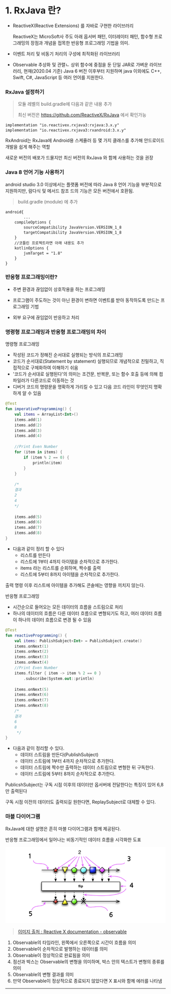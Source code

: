 # 1. RxJava 란?

- ReactiveX(Reactive Extensions) 를 자바로 구현한 라이브러리

  ReactiveX는 MicroSoft사 주도 아래 옵서버 패턴, 이터레이터 패턴, 함수형 프로그래밍의 장점과 개념을 접목한 반응형 프로그래밍 기법을 의미.

- 이벤트 처리 및 비동기 처리의 구성에 최적화된 라이브러리

- Observable 추상화 및 관렬ㄴ 상위 함수에 중점을 둔 단일 JAR로 가벼운 라이브러리, 현재(2020.04 기준) Java 6 버전 이후부터 지원하며 java 이외에도 C++, Swift, C#, JavaScript 등 여러 언어를 지원한다.



### RxJava 설정하기

> 모듈 레벨의 build.gradle에 다음과 같은 내용 추가
>
> 최신 버전은 https://github.com/ReactiveX/RxJava 에서 확인가능

```
implementation "io.reactivex.rxjava3:rxjava:3.x.y"
implementation "io.reactivex.rxjava3:rxandroid:3.x.y"
```

RxAndroid는 RxJava에 Android용 스케쥴러 등 몇 가지 클래스를 추가해 안드로이드 개발을 쉽게 해주는 역할

새로운 버전의 배포가 드물지만 최신 버전의 RxJava 와 함께 사용하는 것을 권장



### Java 8 언어 기능 사용하기

android studio 3.0 이상에서는 플랫폼 버전에 따라 Java 8 언어 기능을 부분적으로 지원하지만, 람다식 및 메서드 참조 드의 기능은 모든 버전에서 호환됨.

> build.gradle (module) 에 추가

```
android{
		...
    compileOptions {
        sourceCompatibility JavaVersion.VERSION_1_8
        targetCompatibility JavaVersion.VERSION_1_8
    }
    //코틀린 프로젝트라면 아래 내용도 추가
    kotlinOptions {
        jvmTarget = "1.8"
    }
}
```





### 반응형 프로그래밍이란?

- 주변 환경과 끊임없이 상호작용을 하는 프로그래밍

- 프로그램이 주도하는 것이 아닌 환경이 변하면 이벤트를 받아 동작하도록 만드는 프로그래밍 기법

- 외부 요구에 끊임없이 반응하고 처리





### 명령형 프로그래밍과 반응형 프로그래밍의 차이

명령형 프로그래밍 

- 작성된 코드가 정해진 순서대로 실행되는 방식의 프로그래밍
- 코드가 순서대로(Statement by statement) 실행되므로 개념적으로 친밀하고, 직접적으로 구체화하여 이해하기 쉬움
- '코드가 순서대로 실행된다'의 의미는 조건문, 반복문, 또는 함수 호출 등에 의해 컴파일러가 다른코드로 이동하는 것
- 디버거 코드의 명령문을 명확하게 가리킬 수 있고 다음 코드 라인이 무엇인지 명확하게 알 수 있음

```kotlin
@Test
fun imperativeProgramming() {
    val items = ArrayList<Int>()
    items.add(1)
    items.add(2)
    items.add(3)
    items.add(4)

    //Print Even Number
    for (item in items) {
        if (item % 2 == 0) {
            println(item)
        }
    }

    /*
    결과
    2
    4
    */
  
    items.add(5)
    items.add(6)
    items.add(7)
    items.add(8)
}
```

- 다음과 같이 정리 할 수 있다
  - 리스트를 만든다
  - 리스트에 1부터 4까지 아이템을 순차적으로 추가한다.
  - items 라는 리스트를 순회하며, 짝수를 출력
  - 리스트에 5부터 8까지 아이템을 순차적으로 추가한다.



출력 명령 이후 리스트에 아이템을 추가해도 콘솔에는 영향을 끼치지 않는다.



반응형 프로그래밍

- 시간순으로 들어오는 모든 데이터의 흐름을 스트림으로 처리
- 하나의 데이터의 흐름은 다른 데이터 흐름으로 변형되기도 하고, 여러 데이터 흐름이 하나의 데이터 흐름으로 변경 될 수 있음

```kotlin
@Test
fun reactiveProgramming() {
    val items: PublishSubject<Int> = PublishSubject.create()
    items.onNext(1)
    items.onNext(2)
    items.onNext(3)
    items.onNext(4)
    //Print Even Number
    items.filter { item -> item % 2 == 0 }
        .subscribe(System.out::println)

    items.onNext(5)
    items.onNext(6)
    items.onNext(7)
    items.onNext(8)
    /*
    결과
    6
    8
     */
}
```

- 다음과 같이 정리할 수 있다.
  - 데이터 스트림을 만든다(PublishSubject)
  - 데이터 스트림에 1부터 4까지 순차적으로 추가한다.
  - 데이터 스트림에 짝수만 출력하는 데이터 스트림으로 변형한 뒤 구독한다.
  - 데이터 스트림에 5부터 8까지 순차적으로 추가한다.



PublicshSubject는 구독 시점 이후의 데이터만 옵서버에 전달한다는 특징이 있어 6,8 만 출력된다

구독 시점 이전의 데이터도 출력되길 원한다면, ReplaySubject로 대체할 수 있다.





### 마블 다이어그램

RxJava에 대한 설명은 흔히 마블 다이어그램과 함께 제공된다.

반응형 프로그래밍에서 일어나는 비동기적인 데이터 흐름을 시각화한 도표

<img src="img/marble-diagram.png">

> [이미지 출처 : Reactive X documentation - observable](http://reactivex.io/documentation/observable.html)

1. Observable의 타임라인, 왼쪽에서 오른쪽으로 시간이 흐름을 의미
2. Observable이 순차적으로 발행하는 데이터를 의미
3. Observable이 정상적으로 완료됨을 의미
4. 점선과 박스는 Observable의 변형을 의미하며, 박스 안의 텍스트가 변형의 종류를 의미
5. Observable의 변형 결과를 의미
6. 만약 Observable이 정상적으로 종료되지 않았다면 X 표시와 함께 에러를 나타냄





---
